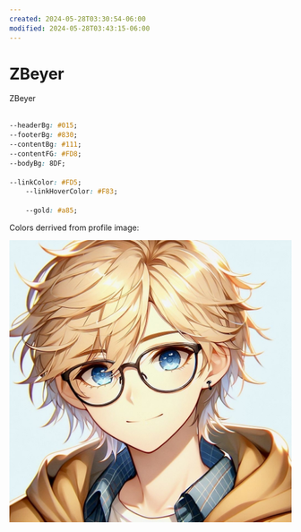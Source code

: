 ```yaml
---
created: 2024-05-28T03:30:54-06:00
modified: 2024-05-28T03:43:15-06:00
---
```


# ZBeyer

ZBeyer

```css

--headerBg: #015;
--footerBg: #830;
--contentBg: #111; 
--contentFG: #FD8;
--bodyBg: 8DF;

--linkColor: #FD5;
	--linkHoverColor: #F83;

	--gold: #a85;

```

Colors derrived from profile image: 

![Image](./a5602bcecf4c24ddbcd31d8f4bdbef81.jpg)
